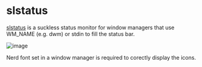 # slstatus

[slstatus](https://tools.suckless.org/slstatus/) is a suckless status monitor for window managers that use WM_NAME
(e.g. dwm) or stdin to fill the status bar.

![image](https://user-images.githubusercontent.com/71596800/179395192-cae28548-2451-4b67-820c-e72e4825b9b8.png)

Nerd font set in a window manager is required to corectly display the icons.
